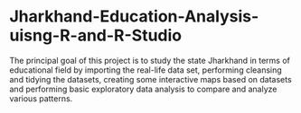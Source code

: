 # Jharkhand-Education-Analysis-uisng-R-and-R-Studio

The principal goal of this project is to study the state Jharkhand in terms of 
educational field by importing the real-life data set, performing cleansing 
and tidying the datasets, creating some interactive maps based on datasets 
and performing basic exploratory data analysis to compare and analyze 
various patterns.
